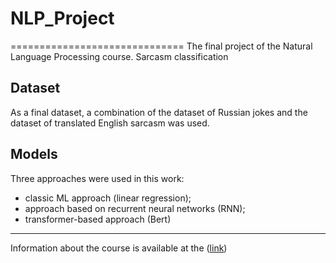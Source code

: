 # NLP_Project
==============================
The final project of the Natural Language Processing course. Sarcasm classification

## Dataset
As a final dataset, a combination of the dataset of Russian jokes and the dataset of translated English sarcasm was used.
## Models
Three approaches were used in this work: 
- classic ML approach (linear regression);
- approach based on recurrent neural networks (RNN);
- transformer-based approach (Bert)
____
Information about the course is available at the ([link](https://ods.ai/tracks/nlp-course-autumn-22))

